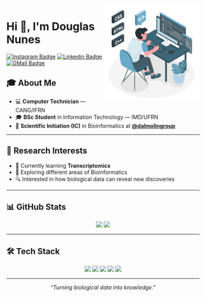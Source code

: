 <img align="right" src="user.png" width="250"/>

# Hi 👋, I'm Douglas Nunes
[![Instagram Badge](https://img.shields.io/badge/-Douglas_Nunes-68AAC8?style=flat-square&labelColor=68AAC8&logo=instagram&logoColor=white)](https://www.instagram.com/dougxns_/)
[![Linkedin Badge](https://img.shields.io/badge/-Douglas_Nunes-68AAC8?style=flat-square&logo=Linkedin&logoColor=white)](https://www.linkedin.com/in/douglas-nunes-da-silva-78a95319b/)
[![GMail Badge](https://img.shields.io/badge/douglas.devx@gmail.com-68AAC8?style=flat-square&labelColor=68AAC8&logo=gmail&logoColor=fff)](mailto:douglas.devx@gmail.com)

## 🎓 About Me
- 💻 **Computer Technician** — CANG/IFRN  
- 🎓 **BSc Student** in Information Technology — IMD/UFRN  
- 🔬 **Scientific Initiation (IC)** in Bioinformatics at **[@dalmolingroup](https://dalmolingroup.org)**
---

## 🔬 Research Interests
- 🧬 Currently learning **Transcriptomics**
- 🧠 Exploring different areas of Bioinformatics
- 🔍 Interested in how biological data can reveal new discoveries

</div>

---

## 📊 GitHub Stats
<p align="center">
  <img height="170" src="https://github-readme-stats.vercel.app/api?username=yourusername&show_icons=true&theme=radical" />
  <img height="170" src="https://github-readme-stats.vercel.app/api/top-langs/?username=yourusername&layout=compact&theme=radical" />
</p>

---

## 🛠️ Tech Stack
<p align="center">
  <img src="https://img.shields.io/badge/R-276DC3?style=for-the-badge&logo=r&logoColor=white" />
  <img src="https://img.shields.io/badge/Python-3776AB?style=for-the-badge&logo=python&logoColor=white" />
  <img src="https://img.shields.io/badge/Shell_Script-121011?style=for-the-badge&logo=gnu-bash&logoColor=white" />
  <img src="https://img.shields.io/badge/Docker-2496ED?style=for-the-badge&logo=docker&logoColor=white" />
  <img src="https://img.shields.io/badge/Conda-44A833?style=for-the-badge&logo=anaconda&logoColor=white" />
</p>

---

<p align="center">
  <em>“Turning biological data into knowledge.”</em>
</p>
